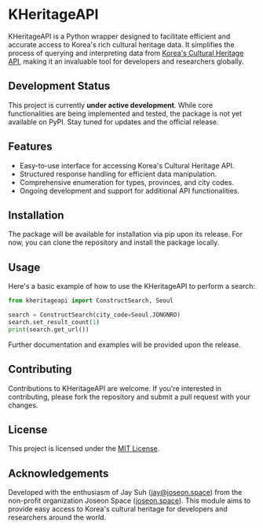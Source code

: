 # KHeritageAPI

KHeritageAPI is a Python wrapper designed to facilitate efficient and accurate access to Korea's rich cultural heritage
data. It simplifies the process of querying and interpreting data
from [Korea's Cultural Heritage API](https://www.cha.go.kr/html/HtmlPage.do?pg=/publicinfo/pbinfo3_0202.jsp&mn=NS_04_04_03),
making it an
invaluable tool for developers and researchers globally.

## Development Status

This project is currently **under active development**. While core functionalities are being implemented and tested, the
package is not yet available on PyPI. Stay tuned for updates and the official release.

## Features

- Easy-to-use interface for accessing Korea's Cultural Heritage API.
- Structured response handling for efficient data manipulation.
- Comprehensive enumeration for types, provinces, and city codes.
- Ongoing development and support for additional API functionalities.

## Installation

The package will be available for installation via pip upon its release.
For now, you can clone the repository and install the package locally.

## Usage

Here's a basic example of how to use the KHeritageAPI to perform a search:

```python
from kheritageapi import ConstructSearch, Seoul

search = ConstructSearch(city_code=Seoul.JONGNRO)
search.set_result_count(1)
print(search.get_url())
```

Further documentation and examples will be provided upon the release.

## Contributing

Contributions to KHeritageAPI are welcome. If you're interested in contributing, please fork the repository and submit a
pull request with your changes.

## License

This project is licensed under the [MIT License](LICENSE).

## Acknowledgements

Developed with the enthusiasm of Jay Suh (jay@joseon.space) from the non-profit organization Joseon
Space ([joseon.space](https://joseon.space)). This module aims to provide easy access to Korea's cultural heritage for
developers and researchers around the world.